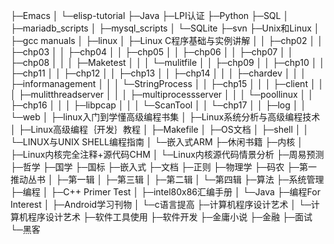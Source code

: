├─Emacs
│  └─elisp-tutorial
├─Java
├─LPI认证
├─Python
├─SQL
│  ├─mariadb_scripts
│  ├─mysql_scripts
│  └─SQLite
├─svn
├─Unix和Linux
│  ├─gcc manuals
│  ├─linux
│  ├─Linux C程序基础与实例讲解
│  │  ├─chp02
│  │  ├─chp03
│  │  ├─chp04
│  │  ├─chp05
│  │  ├─chp06
│  │  ├─chp07
│  │  ├─chp08
│  │  │  ├─Maketest
│  │  │  └─mulitfile
│  │  ├─chp09
│  │  ├─chp10
│  │  ├─chp11
│  │  ├─chp12
│  │  ├─chp13
│  │  ├─chp14
│  │  │  ├─chardev
│  │  │  ├─informanagement
│  │  │  └─StringProcess
│  │  ├─chp15
│  │  │  ├─client
│  │  │  ├─mulitthreadserver
│  │  │  ├─multiprocessserver
│  │  │  └─poollinux
│  │  ├─chp16
│  │  │  ├─libpcap
│  │  │  └─ScanTool
│  │  └─chp17
│  │      ├─log
│  │      └─web
│  ├─linux入门到学懂高级编程书集
│  ├─Linux系统分析与高级编程技术
│  ├─Linux高级编程｛开发｝教程
│  ├─Makefile
│  ├─OS文档
│  ├─shell
│  │  └─LINUX与UNIX SHELL编程指南
│  └─嵌入式ARM
├─休闲书籍
├─内核
│  ├─Linux内核完全注释+源代码CHM
│  └─Linux内核源代码情景分析
├─周易预测
├─哲学
├─国学
├─国标
├─嵌入式
├─文档
├─正则
├─物理学
├─码农
├─第一推动丛书
│  ├─第一辑
│  ├─第三辑
│  ├─第二辑
│  └─第四辑
├─算法
├─系统管理
├─编程
│  ├─C++ Primer Test
│  ├─intel80x86汇编手册
│  └─Java
├─编程For Interest
│  ├─Android学习刊物
│  └─c语言提高
├─计算机程序设计艺术
│  └─计算机程序设计艺术
├─软件工具使用
├─软件开发
├─金庸小说
├─金融
├─面试
└─黑客

